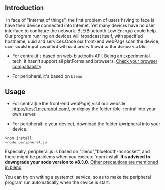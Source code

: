 ## Introduction

​	In face of "Internet of things", the first problem of users having to face is have their device connected into Internet. Yet many devices have no user interface to configure the network. BLE(Bluetooth Low Energy) could help. Our program running on devices will broadcast itself, with specified hostname, uuid and services.Once our front-end webPage scan the device, user could input specified wifi ssid and wifi pwd to the device via ble. 

+ For central,it's based on web-bluetooth-API. Being an experimental tech, it hasn't support all platForms and browsers. [Check your browser compatiability](https://developer.mozilla.org/en-US/docs/Web/API/Web_Bluetooth_API#browser_compatibility)

+ For peripheral, it's based on `bleno`

## Usage

+ For central(i.e the front-end webPage),visit our website https://test1.mcurobot.com/, or deploy the folder /ble-central into your own server.

+  For peripheral(i.e your device), download the folder /peripheral  into your device.

```
>npm install
>node peripheral.js
```

Especially, peripheral.js is based on "bleno","bluetooth-hcisocket", and there might be problems when you execute 'npm install'.**It's advised to downgrade your node version to v8.9.0**. [Other precautions are mentioned in bleno](https://github.com/noble/bleno)

You can try on writing a systemctl service, so as to make the peripheral program run automatically when the device is start.

